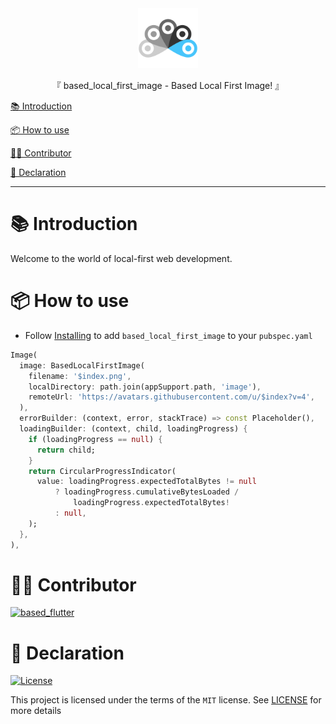 <div align="center">
  <img id="based_local_first_image" width="96" alt="based_local_first_image" src="https://raw.githubusercontent.com/Cierra-Runis/based_flutter/master/.github/imgs/based_local_first_image/icon.svg">
  <p>『 based_local_first_image - Based Local First Image! 』</p>
</div>

[📚 Introduction](#-Introduction)

[📦 How to use](#-How-to-use)

[🧑‍💻 Contributor](#-Contributor)

[🔦 Declaration](#-Declaration)

---

# 📚 Introduction

Welcome to the world of local-first web development.

# 📦 How to use

- Follow [Installing](https://pub.dev/packages/based_local_first_image/install) to add `based_local_first_image` to your `pubspec.yaml`

```dart
Image(
  image: BasedLocalFirstImage(
    filename: '$index.png',
    localDirectory: path.join(appSupport.path, 'image'),
    remoteUrl: 'https://avatars.githubusercontent.com/u/$index?v=4',
  ),
  errorBuilder: (context, error, stackTrace) => const Placeholder(),
  loadingBuilder: (context, child, loadingProgress) {
    if (loadingProgress == null) {
      return child;
    }
    return CircularProgressIndicator(
      value: loadingProgress.expectedTotalBytes != null
          ? loadingProgress.cumulativeBytesLoaded /
              loadingProgress.expectedTotalBytes!
          : null,
    );
  },
),
```

# 🧑‍💻 Contributor

<a href="https://github.com/Cierra-Runis/based_flutter/graphs/contributors">
  <img src="https://contrib.rocks/image?repo=Cierra-Runis/based_flutter" alt="based_flutter"/>
</a>

# 🔦 Declaration

[![License](https://img.shields.io/github/license/Cierra-Runis/based_flutter)](https://github.com/Cierra-Runis/based_flutter/blob/master/LICENSE)

This project is licensed under the terms of the `MIT` license. See [LICENSE](https://github.com/Cierra-Runis/based_flutter/blob/master/LICENSE) for more details
